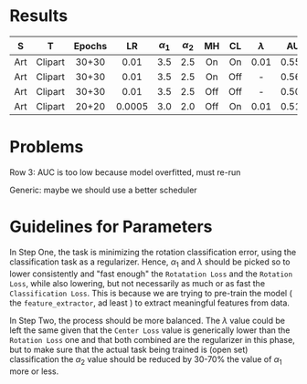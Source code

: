 # Results

|   S   |    T    | Epochs |   LR   | $\alpha_1$ | $\alpha_2$ |  MH   |  CL   | $\lambda$ |  AUC   |  HOS  | HOS*  |
| :---: | :-----: | :----: | :----: | :--------: | :--------: | :---: | :---: | :-------: | :----: | :---: | :---: |
|  Art  | Clipart | 30+30  |  0.01  |    3.5     |    2.5     |  On   |  On   |   0.01    | 0.5556 | 69.79 | 73.84 |
|  Art  | Clipart | 30+30  |  0.01  |    3.5     |    2.5     |  On   |  Off  |     -     | 0.5659 | 55.66 | 61.01 |
|  Art  | Clipart | 30+30  |  0.01  |    3.5     |    2.5     |  Off  |  Off  |     -     | 0.5038 | 32.54 | 49.67 |
|  Art  | Clipart | 20+20  | 0.0005 |    3.0     |    2.0     |  Off  |  On   |   0.01    | 0.5140 | 58.13 | 64.14 |


# Problems

Row 3: AUC is too low because model overfitted, must re-run

Generic: maybe we should use a better scheduler

# Guidelines for Parameters

In Step One, the task is minimizing the rotation classification error, using the classification task as a regularizer. Hence, $\alpha_1$ and $\lambda$ should be picked so to lower consistently and "fast enough" the `Rotatation Loss` and the `Rotation Loss`, while also lowering, but not necessarily as much or as fast the `Classification Loss`. This is because we are trying to pre-train the model ( the `feature_extractor`, ad least ) to extract meaningful features from data.

In Step Two, the process should be more balanced. The $\lambda$ value could be left the same given that the `Center Loss` value is generically lower than the `Rotation Loss` one and that both combined are the regularizer in this phase, but to make sure that the actual task being trained is (open set) classification the $\alpha_2$ value should be reduced by 30-70% the value of $\alpha_1$ more or less.